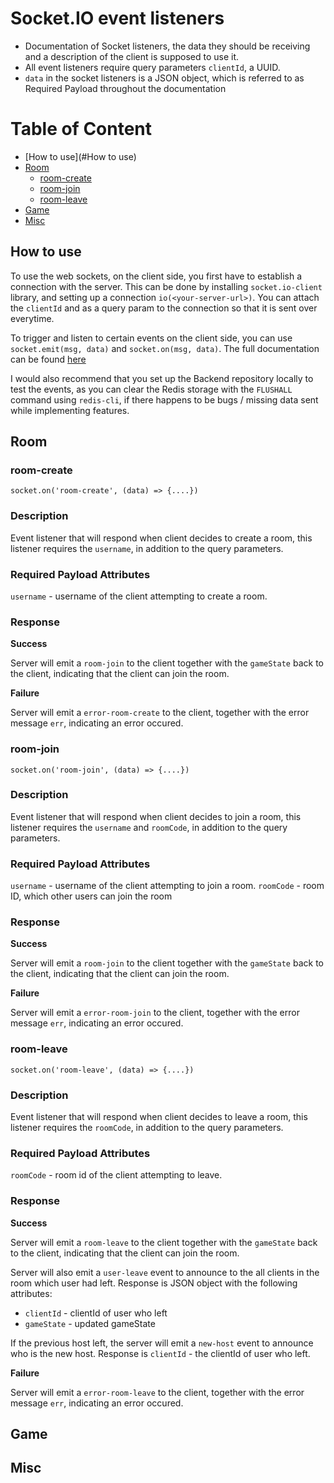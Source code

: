# Socket.IO event listeners

- Documentation of Socket listeners, the data they should be receiving and a description of the client is supposed to use it.
- All event listeners require query parameters `clientId`, a UUID.
- `data` in the socket listeners is a JSON object, which is referred to as Required Payload throughout the documentation

# Table of Content

- [How to use](#How to use)
- [Room](#room)
  - [room-create](#room-create)
  - [room-join](#room-join)
  - [room-leave](#room-leave)
- [Game](#game)
- [Misc](#misc)

## How to use

To use the web sockets, on the client side, you first have to establish a connection with the server. This can be done by installing `socket.io-client` library, and setting up a connection `io(<your-server-url>)`. You can attach the `clientId` and as a query param to the connection so that it is sent over everytime.

To trigger and listen to certain events on the client side, you can use `socket.emit(msg, data)` and `socket.on(msg, data)`.
The full documentation can be found [here](https://socket.io/docs/v4/client-api/)

I would also recommend that you set up the Backend repository locally to test the events, as you can clear the Redis storage with the `FLUSHALL` command using `redis-cli`, if there happens to be bugs / missing data sent while implementing features.

## Room

### room-create

```
socket.on('room-create', (data) => {....})
```

### Description

Event listener that will respond when client decides to create a room, this listener requires the
`username`, in addition to the query parameters.

### Required Payload Attributes

`username` - username of the client attempting to create a room.

### Response

**Success**

Server will emit a `room-join` to the client together with the `gameState` back to the client, indicating that the client can join the room.

**Failure**

Server will emit a `error-room-create` to the client, together with the error message `err`, indicating an error occured.

### room-join

```
socket.on('room-join', (data) => {....})
```

### Description

Event listener that will respond when client decides to join a room, this listener requires the
`username` and `roomCode`, in addition to the query parameters.

### Required Payload Attributes

`username` - username of the client attempting to join a room.
`roomCode` - room ID, which other users can join the room

### Response

**Success**

Server will emit a `room-join` to the client together with the `gameState` back to the client, indicating that the client can join the room.

**Failure**

Server will emit a `error-room-join` to the client, together with the error message `err`, indicating an error occured.

### room-leave

```
socket.on('room-leave', (data) => {....})
```

### Description

Event listener that will respond when client decides to leave a room, this listener requires the
`roomCode`, in addition to the query parameters.

### Required Payload Attributes

`roomCode` - room id of the client attempting to leave.

### Response

**Success**

Server will emit a `room-leave` to the client together with the `gameState` back to the client, indicating that the client can join the room.

Server will also emit a `user-leave` event to announce to the all clients in the room which user had left. Response is JSON object with the following attributes:
- `clientId` - clientId of user who left
- `gameState` - updated gameState

If the previous host left, the server will emit a `new-host` event to announce who is the new host. Response is `clientId` - the clientId of user who left.

**Failure**

Server will emit a `error-room-leave` to the client, together with the error message `err`, indicating an error occured.

## Game

## Misc

<!--
Template, paste here for now

### Title
'''
'''
### Description
### Required Payload
### Response
**Success**
**Failure**
-->
